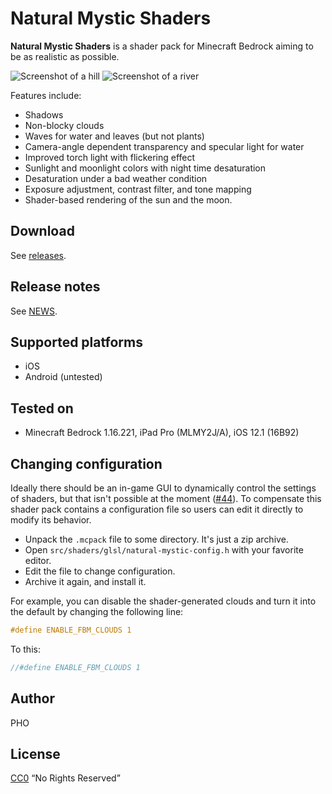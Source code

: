 # Natural Mystic Shaders

**Natural Mystic Shaders** is a shader pack for Minecraft Bedrock
aiming to be as realistic as possible.

![Screenshot of a hill](./img/hill.jpg)
![Screenshot of a river](./img/river.jpg)

Features include:

* Shadows
* Non-blocky clouds
* Waves for water and leaves (but not plants)
* Camera-angle dependent transparency and specular light for water
* Improved torch light with flickering effect
* Sunlight and moonlight colors with night time desaturation
* Desaturation under a bad weather condition
* Exposure adjustment, contrast filter, and tone mapping
* Shader-based rendering of the sun and the moon.

## Download

See [releases](https://github.com/depressed-pho/natural-mystic-shaders/releases).

## Release notes

See [NEWS](NEWS.md).

## Supported platforms

* iOS
* Android (untested)

## Tested on

* Minecraft Bedrock 1.16.221, iPad Pro (MLMY2J/A), iOS 12.1 (16B92)

## Changing configuration

Ideally there should be an in-game GUI to dynamically control the
settings of shaders, but that isn't possible at the moment
([#44](https://github.com/depressed-pho/natural-mystic-shaders/issues/44)). To
compensate this shader pack contains a configuration file so users can
edit it directly to modify its behavior.

* Unpack the `.mcpack` file to some directory. It's just a zip archive.
* Open `src/shaders/glsl/natural-mystic-config.h` with your favorite editor.
* Edit the file to change configuration.
* Archive it again, and install it.

For example, you can disable the shader-generated clouds and turn it
into the default by changing the following line:

```glsl
#define ENABLE_FBM_CLOUDS 1
```

To this:

```glsl
//#define ENABLE_FBM_CLOUDS 1
```

## Author

PHO

## License
[CC0](https://creativecommons.org/share-your-work/public-domain/cc0/)
“No Rights Reserved”
